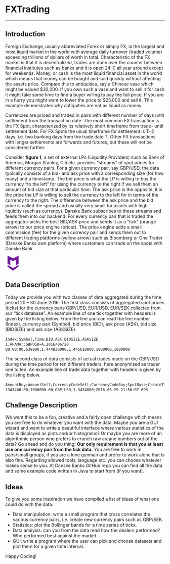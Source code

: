 # FXTrading 
---

## Introduction
Foreign Exchange, usually abbreviated Forex or simply FX, is the largest and most liquid market in the world with average daily turnover (traded volume) exceeding trillions of dollars of worth in total. Characteristic of the FX market is that it is decentralized, trades are done over the counter between financial institutes such as banks and it is open 24-7, all year around except for weekends. Money, or cash is the most liquid financial asset in the world which means that money can be bought and sold quickly without affecting the assets price. Compare this to antiquities, say a Chinese vase which might be valued $30,000. If you own such a vase and want to sell it for cash it might take some time to find a buyer willing to pay the full price. If you are in a hurry you might want to lower the price to $25,000 and sell it. This example demonstrates why antiquities are not as liquid as money.

Currencies are priced and traded in pairs with different number of days until settlement from the transaction date. The most common FX transaction is the FX Spot, characterized by its relatively short timeframe from trade- until settlement date.  For FX Spots the usual timeframe for settlement is T+2 days, i.e. two banking days from the trade date T. Other FX transactions with longer settlements are forwards and futures, but these will not be considered further. 

Consider **figure 1**, a set of external LPs (Liquidity Providers) such as Bank of America, Morgan Stanley, Citi etc. provides “streams” of spot prices for different currency pairs. For a given currency pair, say GBP/USD, the data typically consists of a bid- and ask price with a corresponding size (for how many) and a timestamp. The bid price is what the LP is willing to buy the currency “to the left” for using the currency to the right if we sell them an amount of bid size at that particular time. The ask price is the opposite, it is the price the LP is willing to sell the currency to the left for in terms of the currency to the right. The difference between the ask price and the bid price is called the spread and usually very small for assets with high liquidity (such as currency). 
Danske Bank subscribes to these streams and feeds them into our backend. For every currency pair that is traded the aggregator picks the best BID/ASK price and sends it as a “tick” (orange arrow) to our price engine (pricer). The price engine adds a small commission (fee) for the given currency pair and sends them out to different trading platforms (yellow arrow) such as Bloomberg or One Trader (Danske Banks own platform) where customers can trade on the spots with Danske Bank.

![alt text](https://github.com/adam-p/markdown-here/raw/master/src/common/images/icon48.png "Figure 1")

## Data Description
Today we provide you with two classes of data aggregated during the time period 20 – 30 June 2016. The first class consists of aggregated spot prices (ticks) for the currency pairs GBP/USD, EUR/USD, EUR/SEK collected from our “tick database”. An example line of one tick together with headers is given by the listing below. From the line you can read tbe line number (Index), currency pair (Symbol), bid price (BID), ask price (ASK), bid size (BIDSIZE) and ask size (ASKSIZE).

```
Index,Symbol,Time,BID,ASK,BIDSIZE,ASKSIZE
1,APAMA::GBPUSD=A,2016/06/20 00:00:00.638000,1.444830000,1.445610000,1000000,1000000
```
 The second class of data consists of actual trades made on the GBP/USD during the time period for ten different traders, here anonymized as trader one to ten. An example line of trade data together with headers is given by the listing below. 
 ```
AmountBuy;AmountSell;CurrencyCodeSell;CurrencyCodeBuy;SpotBase;CreateTime
1343400.00;1000000.00;GBP;USD;1.3434000;2016-06-29 21:50:07.693
```
 
## Challenge Description
We want this to be a fun, creative and a fairly open challenge which means you are free to do whatever you want with the data. Maybe you are a GUI wizard and want to write a beautiful interface where various statistics of the data is displayed as plots and/or histograms? Or maybe you are more of an algorithmic person who prefers to crunch raw arcane numbers out of the data? Go ahead and do you thing! **Our only requirement is that you at least use one currency pair from the tick data.** You are free to work in pairs/small groups, if you are a lone gunman and prefer to work alone that is also fine. Regarding allowed tools, language etc. you can choose whatever makes sense to you. At Danske Banks GitHub repo you can find all the data and some example code written in Java to start from (if you want).

## Ideas
To give you some inspiration we have compiled a list of ideas of what one could do with the data.
- Data manipulation: write a small program that cross correlates the various currency pairs, i.e. create new currency pairs such as GBP/SEK.
- Statistics: plot the Bollinger bands for a time series of ticks.
- Data analysis: can you from the data read how the dealers performed? Who performed best against the market
- GUI: write a program where the user can pick and choose datasets and plot them for a given time interval. 

Happy Coding!



